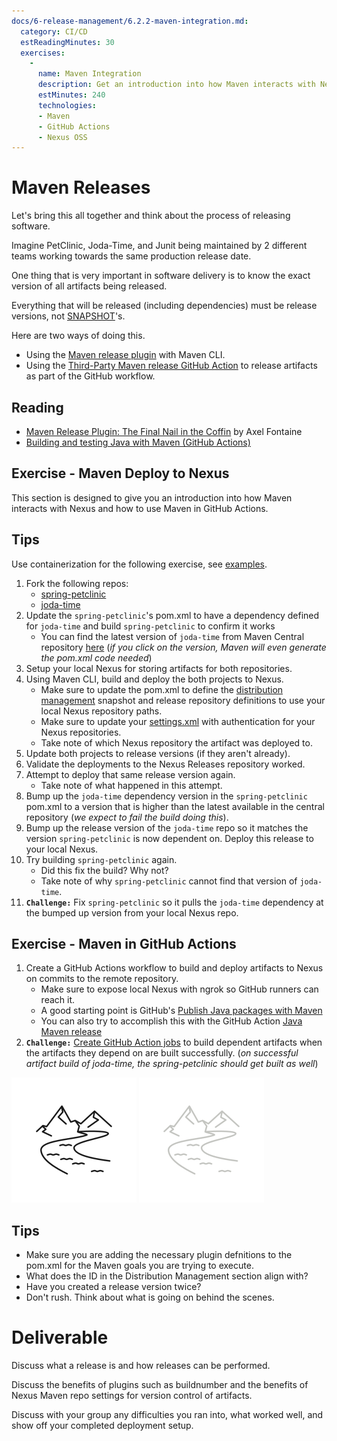 ```yaml
---
docs/6-release-management/6.2.2-maven-integration.md:
  category: CI/CD
  estReadingMinutes: 30
  exercises:
    -
      name: Maven Integration
      description: Get an introduction into how Maven interacts with Nexus and how to use Maven in GitHub Actions. Fork several projects, use GitHub Actions to create GitHub workflow jobs that build these projects, deploy artifacts to Nexus, set up jobs to build on commit, make changes and observe the results.
      estMinutes: 240
      technologies:
      - Maven
      - GitHub Actions
      - Nexus OSS
---
```


# Maven Releases

Let's bring this all together and think about the process of releasing software.

Imagine PetClinic, Joda-Time, and Junit being maintained by 2 different teams working towards the same production release date.

One thing that is very important in software delivery is to know the exact version of all artifacts being released.

Everything that will be released (including dependencies) must be release versions, not [SNAPSHOT](https://maven.apache.org/guides/getting-started/index.html#what-is-a-snapshot-version)'s.

Here are two ways of doing this.

- Using the [Maven release plugin](http://maven.apache.org/maven-release/maven-release-plugin/) with Maven CLI.
- Using the [Third-Party Maven release GitHub Action](https://github.com/marketplace/actions/java-maven-release) to release artifacts as part of the GitHub workflow.

## Reading

- [Maven Release Plugin: The Final Nail in the Coffin](https://axelfontaine.com/blog/final-nail.html) by Axel Fontaine
- [Building and testing Java with Maven (GitHub Actions)](https://docs.github.com/en/actions/automating-builds-and-tests/building-and-testing-java-with-maven)

## Exercise - Maven Deploy to Nexus

This section is designed to give you an introduction into how Maven interacts with Nexus and how to use Maven in GitHub Actions.

## Tips

Use containerization for the following exercise, see [examples](https://github.com/devcloudninjas/devops-bootcamp/tree/master/examples/ch6/Dev-Containers).

1. Fork the following repos:
   - [spring-petclinic](https://github.com/devcloudninjas/spring-petclinic)
   - [joda-time](https://github.com/JodaOrg/joda-time)
2. Update the `spring-petclinic`'s pom.xml to have a dependency defined for `joda-time` and build `spring-petclinic` to confirm it works
   - You can find the latest version of `joda-time` from Maven Central repository [here](https://mvnrepository.com/artifact/joda-time/joda-time) (*if you click on the version, Maven will even generate the pom.xml code needed*)
2. Setup your local Nexus for storing artifacts for both repositories.
3. Using Maven CLI, build and deploy the both projects to Nexus.
    - Make sure to update the pom.xml to define the [distribution management](https://maven.apache.org/pom.html#repository) snapshot and release repository definitions to use your local Nexus repository paths.
    - Make sure to update your [settings.xml](https://maven.apache.org/settings.html#servers) with authentication for your Nexus repositories.
    - Take note of which Nexus repository the artifact was deployed to.
4. Update both projects to release versions (if they aren't already).
5. Validate the deployments to the Nexus Releases repository worked.
6. Attempt to deploy that same release version again.
    - Take note of what happened in this attempt.
7. Bump up the `joda-time` dependency version in the `spring-petclinic` pom.xml to a version that is higher than the latest available in the central repository (*we expect to fail the build doing this*).
8. Bump up the release version of the `joda-time` repo so it matches the version `spring-petclinic` is now dependent on. Deploy this release to your local Nexus.
9. Try building `spring-petclinic` again.
   - Did this fix the build? Why not?
   - Take note of why `spring-petclinic` cannot find that version of `joda-time`.
10. **`Challenge:`** Fix `spring-petclinic` so it pulls the `joda-time` dependency at the bumped up version from your local Nexus repo.

## Exercise - Maven in GitHub Actions

1. Create a GitHub Actions workflow to build and deploy artifacts to Nexus on commits to the remote repository.
    - Make sure to expose local Nexus with ngrok so GitHub runners can reach it.
    - A good starting point is GitHub's [Publish Java packages with Maven](https://docs.github.com/en/actions/publishing-packages/publishing-java-packages-with-maven)
    - You can also try to accomplish this with the GitHub Action [Java Maven release](https://github.com/marketplace/actions/java-maven-release)
2. **`Challenge:`** [Create GitHub Action jobs](https://github.com/marketplace/actions/github-action-build-chain-cross-repo-builds) to build dependent artifacts when the artifacts they depend on are built successfully. (*on successful artifact build of joda-time, the spring-petclinic should get built as well*)

![river image](img6/river_light.svg ':size=100x100 :class=light-mode-icon :alt= river image; light mode')
![river image](img6/river_dark.svg ':size=100x100 :class=dark-mode-icon :alt= river image; dark mode')

## Tips

- Make sure you are adding the necessary plugin defnitions to the pom.xml for the Maven goals you are trying to execute.
- What does the ID in the Distribution Management section align with?
- Have you created a release version twice?
- Don't rush. Think about what is going on behind the scenes.

# Deliverable

Discuss what a release is and how releases can be performed.

Discuss the benefits of plugins such as buildnumber and the benefits of Nexus Maven repo settings for version control of artifacts.

Discuss with your group any difficulties you ran into, what worked well, and show off your completed deployment setup.
